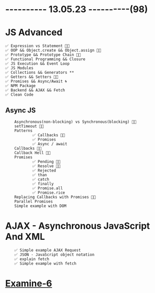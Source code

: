 # ---------- 13.05.23 ----------(98)

# JS Advanced

    ✅ Expression vs Statement 👍🏻
    ✅ OOP && Object.create && Object.assign 👍🏻
    ✅ Prototype && Prototype Chain 👍🏻
    ✅ Functional Programming && Closure
    ✅ JS Execution && Event Loop
    ✅ JS Modules
    ✅ Collections && Generators **
    ✅ Getters && Setters 👍🏻
    ✅ Promises && Async/Await 🌀
    ✅ NPM Package
    ✅ Backend && AJAX && Fetch
    ✅ Clean Code

## Async JS

        Asynchronous(non-blocking) vs Synchronous(blocking) 👍🏻
        setTimeout 👍🏻
        Patterns
                ✅ Callbacks 👍🏻
                ✅ Promises
                ✅ Async / await
        Callbacks 👍🏻
        Callback Hell 👍🏻
        Promises
                ✅ Pending 👍🏻
                ✅ Resolve 👍🏻
                ✅ Rejected
                ✅ than
                ✅ catch
                ✅ finally
                ✅ Promise.all
                ✅ Promise.rice
        Replacing Callbacks with Promises 👍🏻
        Parallel Promises
        Simple example with DOM

# AJAX - Asynchronous JavaScript And XML

        ✅ Simple example AJAX Request
        ✅ JSON - JavaScript object notation
        ✅ explain fetch
        ✅ Simple example with fetch

# [Examine-6](https://bit.ly/3VWwhte)
